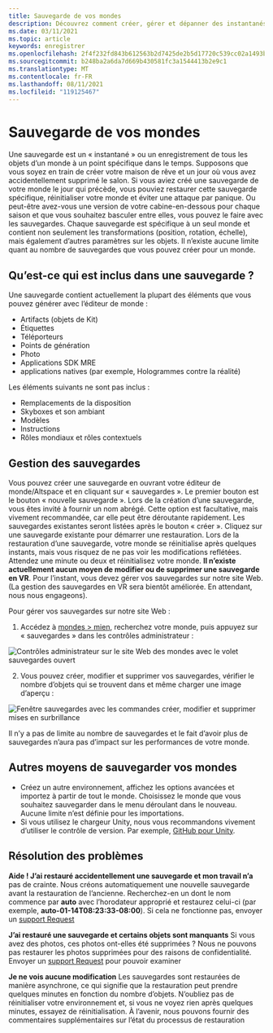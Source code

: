 ```yaml
---
title: Sauvegarde de vos mondes
description: Découvrez comment créer, gérer et dépanner des instantanés de sauvegarde de vos mondes AltspaceVR.
ms.date: 03/11/2021
ms.topic: article
keywords: enregistrer
ms.openlocfilehash: 2f4f232fd843b612563b2d7425de2b5d17720c539cc02a1493bc4b118de4f117
ms.sourcegitcommit: b248ba2a6da7d669b430581fc3a1544413b2e9c1
ms.translationtype: MT
ms.contentlocale: fr-FR
ms.lasthandoff: 08/11/2021
ms.locfileid: "119125467"
---
```

# <a name="backing-up-your-worlds"></a>Sauvegarde de vos mondes

Une sauvegarde est un « instantané » ou un enregistrement de tous les objets d’un monde à un point spécifique dans le temps. Supposons que vous soyez en train de créer votre maison de rêve et un jour où vous avez accidentellement supprimé le salon. Si vous aviez créé une sauvegarde de votre monde le jour qui précède, vous pouviez restaurer cette sauvegarde spécifique, réinitialiser votre monde et éviter une attaque par panique. Ou peut-être avez-vous une version de votre cabine-en-dessous pour chaque saison et que vous souhaitez basculer entre elles, vous pouvez le faire avec les sauvegardes. Chaque sauvegarde est spécifique à un seul monde et contient non seulement les transformations (position, rotation, échelle), mais également d’autres paramètres sur les objets. Il n’existe aucune limite quant au nombre de sauvegardes que vous pouvez créer pour un monde.  

## <a name="whats-included-in-a-backup"></a>Qu’est-ce qui est inclus dans une sauvegarde ?

Une sauvegarde contient actuellement la plupart des éléments que vous pouvez générer avec l’éditeur de monde :
* Artifacts (objets de Kit)
* Étiquettes
* Téléporteurs
* Points de génération
* Photo
* Applications SDK MRE
* applications natives (par exemple, Hologrammes contre la réalité)

Les éléments suivants ne sont pas inclus :

* Remplacements de la disposition
* Skyboxes et son ambiant
* Modèles
* Instructions
* Rôles mondiaux et rôles contextuels

## <a name="managing-backups"></a>Gestion des sauvegardes

Vous pouvez créer une sauvegarde en ouvrant votre éditeur de monde/Altspace et en cliquant sur « sauvegardes ». Le premier bouton est le bouton « nouvelle sauvegarde ». Lors de la création d’une sauvegarde, vous êtes invité à fournir un nom abrégé. Cette option est facultative, mais vivement recommandée, car elle peut être déroutante rapidement. Les sauvegardes existantes seront listées après le bouton « créer ». Cliquez sur une sauvegarde existante pour démarrer une restauration. Lors de la restauration d’une sauvegarde, votre monde se réinitialise après quelques instants, mais vous risquez de ne pas voir les modifications reflétées. Attendez une minute ou deux et réinitialisez votre monde. **Il n’existe actuellement aucun moyen de modifier ou de supprimer une sauvegarde en VR**. Pour l’instant, vous devez gérer vos sauvegardes sur notre site Web. (La gestion des sauvegardes en VR sera bientôt améliorée. En attendant, nous nous engageons).

Pour gérer vos sauvegardes sur notre site Web :

1. Accédez à [mondes > mien](https://account.altvr.com/users/sign_in), recherchez votre monde, puis appuyez sur « sauvegardes » dans les contrôles administrateur :

![Contrôles administrateur sur le site Web des mondes avec le volet sauvegardes ouvert](images/world-backup-img-01.png)

2. Vous pouvez créer, modifier et supprimer vos sauvegardes, vérifier le nombre d’objets qui se trouvent dans et même charger une image d’aperçu : 

![Fenêtre sauvegardes avec les commandes créer, modifier et supprimer mises en surbrillance](images/world-backup-img-02.png)

Il n’y a pas de limite au nombre de sauvegardes et le fait d’avoir plus de sauvegardes n’aura pas d’impact sur les performances de votre monde.

## <a name="other-ways-to-back-up-your-worlds"></a>Autres moyens de sauvegarder vos mondes

* Créez un autre environnement, affichez les options avancées et importez à partir de tout le monde. Choisissez le monde que vous souhaitez sauvegarder dans le menu déroulant dans le nouveau. Aucune limite n’est définie pour les importations.
* Si vous utilisez le chargeur Unity, nous vous recommandons vivement d’utiliser le contrôle de version. Par exemple, [GitHub pour Unity](https://unity.github.com).

## <a name="troubleshooting"></a>Résolution des problèmes

**Aide ! J’ai restauré accidentellement une sauvegarde et mon travail n’a** pas de crainte. Nous créons automatiquement une nouvelle sauvegarde avant la restauration de l’ancienne. Recherchez-en un dont le nom commence par **auto** avec l’horodateur approprié et restaurez celui-ci (par exemple, **auto-01-14T08:23:33-08:00**).  Si cela ne fonctionne pas, envoyer un [support Request](https://help.altvr.com/hc/requests/new)

**J’ai restauré une sauvegarde et certains objets sont manquants** Si vous avez des photos, ces photos ont-elles été supprimées ? Nous ne pouvons pas restaurer les photos supprimées pour des raisons de confidentialité. Envoyer un [support Request](https://help.altvr.com/hc/requests/new) pour pouvoir examiner

**Je ne vois aucune modification** Les sauvegardes sont restaurées de manière asynchrone, ce qui signifie que la restauration peut prendre quelques minutes en fonction du nombre d’objets. N’oubliez pas de réinitialiser votre environnement et, si vous ne voyez rien après quelques minutes, essayez de réinitialisation. À l’avenir, nous pouvons fournir des commentaires supplémentaires sur l’état du processus de restauration